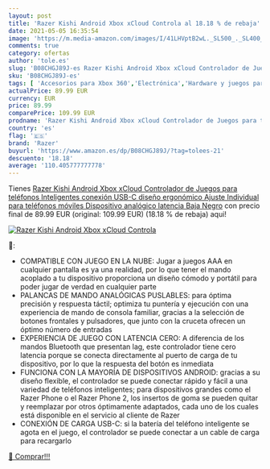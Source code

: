```yaml
---
layout: post
title: 'Razer Kishi Android Xbox xCloud Controla al 18.18 % de rebaja'
date: 2021-05-05 16:35:54
image: 'https://m.media-amazon.com/images/I/41LHVptB2wL._SL500_._SL400_.jpg'
comments: true
category: ofertas
author: 'tole.es'
slug: 'B08CHGJ89J-es Razer Kishi Android Xbox xCloud Controlador de Juegos para...'
sku: 'B08CHGJ89J-es'
tags: [ 'Accesorios para Xbox 360','Electrónica','Hardware y juegos para Xbox 360','Mandos para Xbox 360','Mandos y controles para Xbox 360','Sistemas precursores y micro consolas','Videojuegos','razer','xbox', ]
actualPrice: 89.99 EUR
currency: EUR
price: 89.99
comparePrice: 109.99 EUR
prodname: 'Razer Kishi Android Xbox xCloud Controlador de Juegos para teléfonos Inteligentes conexión USB-C diseño ergonómico Ajuste Individual para teléfonos móviles Dispositivo analógico latencia Baja Negro'
country: 'es'
flag: '🇪🇸'
brand: 'Razer'
buyurl: 'https://www.amazon.es/dp/B08CHGJ89J/?tag=tolees-21'
descuento: '18.18'
average: '110.405777777778'
---
```


Tienes [Razer Kishi Android Xbox xCloud Controlador de Juegos para teléfonos Inteligentes conexión USB-C diseño ergonómico Ajuste Individual para teléfonos móviles Dispositivo analógico latencia Baja Negro](https://www.amazon.es/dp/B08CHGJ89J/?tag=tolees-21) con precio final de  89.99 EUR (original: 109.99 EUR) (18.18 %  de rebaja) aqui!

[![Razer Kishi Android Xbox xCloud Controla](https://m.media-amazon.com/images/I/41LHVptB2wL._SL500_._SL400_.jpg)](https://www.amazon.es/dp/B08CHGJ89J/?tag=tolees-21)

🔎:

- COMPATIBLE CON JUEGO EN LA NUBE: Jugar a juegos AAA en cualquier pantalla es ya una realidad, por lo que tener el mando acoplado a tu dispositivo proporciona un diseño cómodo y portátil para poder jugar de verdad en cualquier parte
- PALANCAS DE MANDO ANALÓGICAS PUSLABLES: para óptima precisión y respuesta táctil; optimiza tu puntería y ejecución con una experiencia de mando de consola familiar, gracias a la selección de botones frontales y pulsadores, que junto con la cruceta ofrecen un óptimo número de entradas
- EXPERIENCIA DE JUEGO CON LATENCIA CERO: A diferencia de los mandos Bluetooth que presentan lag, este controlador tiene cero latencia porque se conecta directamente al puerto de carga de tu dispositivo, por lo que la respuesta del botón es inmediata
- FUNCIONA CON LA MAYORÍA DE DISPOSITIVOS ANDROID: gracias a su diseño flexible, el controlador se puede conectar rápido y fácil a una variedad de teléfonos inteligentes; para dispositivos grandes como el Razer Phone o el Razer Phone 2, los insertos de goma se pueden quitar y reemplazar por otros óptimamente adaptados, cada uno de los cuales está disponible en el servicio al cliente de Razer
- CONEXIÓN DE CARGA USB-C: si la batería del teléfono inteligente se agota en el juego, el controlador se puede conectar a un cable de carga para recargarlo

[🛒 Comprar!!!](https://www.amazon.es/dp/B08CHGJ89J/?tag=tolees-21)
